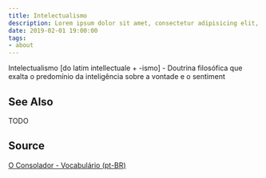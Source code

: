 ```yaml
---
title: Intelectualismo
description: Lorem ipsum dolor sit amet, consectetur adipisicing elit, sed do eiusmod tempor incididunt ut labore et dolore magna aliqua.  TODO
date: 2019-02-01 19:00:00
tags:
- about
---
```


Intelectualismo [do latim intellectuale + -ismo] - Doutrina filosófica que exalta o predomínio da inteligência sobre a vontade e o sentiment

## See Also
TODO

## Source
[O Consolador - Vocabulário (pt-BR)](http://www.oconsolador.com.br/linkfixo/vocabulario/principal.html)


